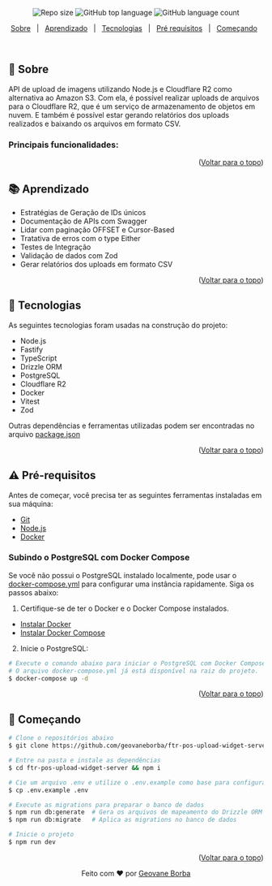 <p align="center">
  <img alt="Repo size"  src="https://img.shields.io/github/repo-size/geovaneborba/ftr-pos-upload-widget-server?color=4f46e5&style=for-the-badge">
  <img alt="GitHub top language"  src="https://img.shields.io/github/languages/top/geovaneborba/ftr-pos-upload-widget-server?color=4f46e5&style=for-the-badge"> 
  <img alt="GitHub language count"  src="https://img.shields.io/github/languages/count/geovaneborba/ftr-pos-upload-widget-server?color=4f46e5&style=for-the-badge">
</p>

<p align="center">
  <a href="#dart-sobre">Sobre</a> &#xa0; | &#xa0;
  <a href="#books-aprendizado">Aprendizado</a> &#xa0; | &#xa0;
  <a href="#rocket-tecnologias">Tecnologias</a> &#xa0; | &#xa0;
  <a href="#warning-pré-requisitos"> Pré requisitos</a> &#xa0; | &#xa0;
  <a href="#checkered_flag-começando">Começando</a> &#xa0;
</p>

<br>

## :dart: Sobre

API de upload de imagens utilizando Node.js e Cloudflare R2 como alternativa ao Amazon S3. Com ela, é possível realizar uploads de arquivos para o Cloudflare R2, que é um serviço de armazenamento de objetos em nuvem. E também é possível estar gerando relatórios dos uploads realizados e baixando os arquivos em formato CSV.

### Principais funcionalidades:

<p align="right">(<a href="#top">Voltar para o topo</a>)</p>

## :books: Aprendizado

- Estratégias de Geração de IDs únicos
- Documentação de APIs com Swagger
- Lidar com paginação OFFSET e Cursor-Based
- Tratativa de erros com o type Either
- Testes de Integração
- Validação de dados com Zod
- Gerar relatórios dos uploads em formato CSV

<p align="right">(<a href="#top">Voltar para o topo</a>)</p>

## :rocket: Tecnologias

As seguintes tecnologias foram usadas na construção do projeto:

- Node.js
- Fastify
- TypeScript
- Drizzle ORM
- PostgreSQL
- Cloudflare R2
- Docker
- Vitest
- Zod

Outras dependências e ferramentas utilizadas podem ser encontradas no arquivo [package.json](./package.json)

<p align="right">(<a href="#top">Voltar para o topo</a>)</p>

## :warning: Pré-requisitos

Antes de começar, você precisa ter as seguintes ferramentas instaladas em sua máquina:

- [Git](https://git-scm.com)
- [Node.js](https://nodejs.org/en/)
- [Docker](https://www.docker.com/)

### Subindo o PostgreSQL com Docker Compose

Se você não possui o PostgreSQL instalado localmente, pode usar o [docker-compose.yml](./docker-compose.yml) para configurar uma instância rapidamente. Siga os passos abaixo:

1. Certifique-se de ter o Docker e o Docker Compose instalados.

- [Instalar Docker](https://docs.docker.com/get-docker/)
- [Instalar Docker Compose](https://docs.docker.com/compose/install/)

2. Inicie o PostgreSQL:

```bash
# Execute o comando abaixo para iniciar o PostgreSQL com Docker Compose
# O arquivo docker-compose.yml já está disponível na raiz do projeto.
$ docker-compose up -d

```

<p align="right">(<a href="#top">Voltar para o topo</a>)</p>

## :checkered_flag: Começando

```bash
# Clone o repositórios abaixo
$ git clone https://github.com/geovaneborba/ftr-pos-upload-widget-server.git

# Entre na pasta e instale as dependências
$ cd ftr-pos-upload-widget-server && npm i

# Cie um arquivo .env e utilize o .env.example como base para configurar suas variáveis de ambiente
$ cp .env.example .env

# Execute as migrations para preparar o banco de dados
$ npm run db:generate  # Gera os arquivos de mapeamento do Drizzle ORM
$ npm run db:migrate   # Aplica as migrations no banco de dados

# Inicie o projeto
$ npm run dev
```

<p align="right">(<a href="#top">Voltar para o topo</a>)</p>

<p align="center">Feito com ❤️ por <a href="https://github.com/geovaneborba" target="_blank">Geovane Borba</a></p>
